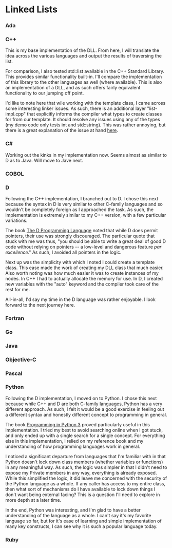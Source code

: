 # Linked Lists

### Ada


### C++
This is my base implementation of the DLL. From here, I will translate the idea across the various languages and output the results of traversing the list.

For comparison, I also tested std::list available in the C++ Standard Library. This provides similar functionality built-in. I'll compare the implementation of this library to the other languages as well (where available). This is also an implementation of a DLL, and as such offers fairly equivalent functionality to our jumping off point.

I'd like to note here that wile working with the template class, I came across some interesting linker issues. As such, there is an additional layer "list-impl.cpp" that explicitly informs the compiler what types to create classes for from our template. It should resolve any issues using any of the types (my demo code only tests int and std::string). This was rather annoying, but there is a great explanation of the issue at hand [here](https://isocpp.org/wiki/faq/templates#templates-defn-vs-decl).

### C#
Working out the kinks in my implementation now. Seems almost as similar to D as to Java. Will move to Jave next.

### COBOL


### D
Following the C++ implementation, I branched out to D. I chose this next because the syntax in D is very similar to other C-family languages and so wouldn't be completely foreign as I approached the task. As such, the implementation is extremely similar to my C++ version, with a few particular variations.

The book [The D Programming Language](https://www.amazon.com/D-Programming-Language-Andrei-Alexandrescu/dp/0321635361?keywords=9780321635365&qid=1536867605&sr=8-1&ref=sr_1_1) noted that while D does permit pointers, their use was strongly discouraged. The particular quote that stuck with me was thus, "you should be able to write a great deal of good D code without relying on pointers -- a low-level and dangerous feature _par excellence_." As such, I avoided all pointers in the logic.

Next up was the simplicity with which I noted I could create a template class. This ease made the work of creating my DLL class that much easier. Also worth noting was how much easier it was to create instances of my nodes. In C++ I had to actually allocate the memory for use. In D, I created new variables with the "auto" keyword and the compiler took care of the rest for me.

All-in-all, I'd say my time in the D language was rather enjoyable. I look forward to the next journey here.

### Fortran


### Go


### Java


### Objective-C


### Pascal


### Python
Following the D implementation, I moved on to Python. I chose this next because while C++ and D are both C-family languages, Python has a very different approach. As such, I felt it would be a good exercise in feeling out a different syntax and honestly different concept to programming in general.

The book [Programming in Python 3](https://www.amazon.com/Programming-Python-Complete-Introduction-Language/dp/0137129297?keywords=9780137129294&qid=1536935877&sr=8-1&ref=sr_1_1) proved particularly useful in this implementation. I tried my best to avoid searching online when I got stuck, and only ended up with a single search for a single concept. For everything else in this implementation, I relied on my reference book and my understanding of how programming languages work in general.

I noticed a significant departure from languages that I'm familiar with in that Python doesn't lock down class members (whether variables or functions) in any meaningful way. As such, the logic was simpler in that I didn't need to expose my Private members in any way, everything is already exposed. While this simplified the logic, it did leave me concerned with the security of the Python language as a whole. If any caller has access to my entire class, then what sort of mechanisms do I have available to lock down things I don't want being external facing? This is a question I'll need to explore in more depth at a later time.

In the end, Python was interesting, and I'm glad to have a better understanding of the language as a whole. I can't say it's my favorite language so far, but for it's ease of learning and simple implementation of many key constructs, I can see why it is such a popular language today.

### Ruby
